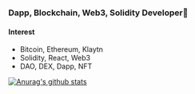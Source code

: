 ### Dapp, Blockchain, Web3, Solidity Developer👋

#### Interest
* Bitcoin, Ethereum, Klaytn
* Solidity, React, Web3
* DAO, DEX, Dapp, NFT


[![Anurag's github stats](https://github-readme-stats.vercel.app/api?username=hyeok230)](https://github.com/anuraghazra/github-readme-stats)

<!--
**hyeok230/hyeok230** is a ✨ _special_ ✨ repository because its `README.md` (this file) appears on your GitHub profile.

Here are some ideas to get you started:

- 🔭 I’m currently working on ...
- 🌱 I’m currently learning ...
- 👯 I’m looking to collaborate on ...
- 🤔 I’m looking for help with ...
- 💬 Ask me about ...
- 📫 How to reach me: ...
- 😄 Pronouns: ...
- ⚡ Fun fact: ...
-->
